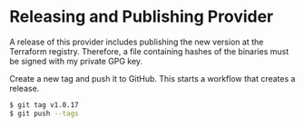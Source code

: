 # Releasing and Publishing Provider

A release of this provider includes publishing the new version
at the Terraform registry. Therefore, a file containing hashes
of the binaries must be signed with my private GPG key.

Create a new tag and push it to GitHub. This starts a workflow that creates a release.

```bash
$ git tag v1.0.17
$ git push --tags
```

